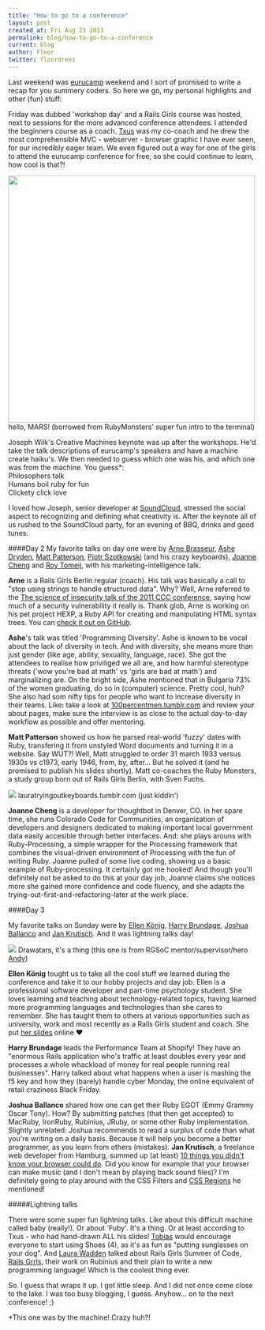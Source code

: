 ```yaml
---
title: "How to go to a conference"
layout: post
created_at: Fri Aug 23 2013
permalink: blog/how-to-go-to-a-conference
current: blog
author: Floor
twitter: floordrees
---
```

Last weekend was <a href="http://2013.eurucamp.org/">eurucamp</a> weekend and I sort of promised to write a recap for you summery coders. So here we go, my personal highlights and other (fun) stuff:  

Friday was dubbed 'workshop day' and a Rails Girls course was hosted, next to sessions for the more advanced conference attendees. I attended the beginners course as a coach. <a href="http://teams.railsgirlssummerofcode.org/users/57">Txus</a> was my co-coach and he drew the most comprehensible MVC - webserver - browser graphic I have ever seen, for our incredibly eager team. We even figured out a way for one of the girls to attend the eurucamp conference for free, so she could continue to learn, how cool is that?!

<img src="http://farm6.staticflickr.com/5467/9557464936_563b7a2e27.jpg" width="500">
hello, MARS! (borrowed from RubyMonsters' super fun intro to the terminal)

Joseph Wilk's Creative Machines keynote was up after the workshops. He'd take the talk descriptions of eurucamp's speakers and have a machine create haiku's. We then needed to guess which one was his, and which one was from the machine. You guess\*:  
Philosophers talk  
Humans boil ruby for fun  
Clickety click love  

I loved how Joseph, senior developer at [SoundCloud](https://soundcloud.com/), stressed the social aspect to recognizing and defining what creativity is. After the keynote all of us rushed to the SoundCloud party, for an evening of BBQ, drinks and good tunes.

####Day 2
My favorite talks on day one were by <a href="https://twitter.com/plexus">Arne Brasseur</a>, <a href="https://twitter.com/ashedryden">Ashe Dryden</a>, <a href="https://twitter.com/fidothe">Matt Patterson</a>, <a href="https://twitter.com/chastell">Piotr Szotkowski</a> (and his crazy keyboards), <a href="https://twitter.com/joannecheng">Joanne Cheng</a> and <a href="https://twitter.com/roy">Roy Tomeij</a>, with his marketing-intelligence talk.   

**Arne** is a Rails Girls Berlin regular (coach). His talk was basically a call to "stop using strings to handle structured data". Why? Well, Arne referred to the <a href="http://www.youtube.com/watch?v=3kEfedtQVOY">The science of insecurity talk of the 2011 CCC conference</a>, saying how much of a security vulnerability it really is. Thank glob, Arne is working on his pet project HEXP, a Ruby API for creating and manipulating HTML syntax trees. You can <a href="https://github.com/plexus/hexp">check it out on GitHub</a>.

**Ashe**'s talk was titled 'Programming Diversity'. Ashe is known to be vocal about the lack of diversity in tech. And with diversity, she means more than just gender (like age, ability, sexuality, language, race). 
She got the attendees to realise how priviliged we all are, and how harmful stereotype threats ('wow you're bad at math' vs 'girls are bad at math') and marginalizing are. On the bright side, Ashe mentioned that in Bulgaria 73% of the women graduating, do so in (computer) science. Pretty cool, huh? She also had som nifty tips for people who want to increase diversity in their teams. Like: take a look at <a href="http://100percentmen.tumblr.com/">100percentmen.tumblr.com</a> and review your about pages, make sure the interview is as close to the actual day-to-day workflow as possible and offer mentoring. 

**Matt Patterson** showed us how he parsed real-world 'fuzzy' dates with Ruby, transfering it from unstyled Word documents and turning it in a website. Say WUT?! Well, Matt struggled to order 31 march 1933 versus 1930s vs c1973, early 1946, from, by, after... But he solved it (and he promised to publish his slides shortly).
Matt co-coaches the Ruby Monsters, a study group born out of Rails Girls Berlin, with Sven Fuchs.

<img src="http://farm8.staticflickr.com/7301/9557462578_67a294af05.jpg">
lauratryingoutkeyboards.tumblr.com (just kiddin') 

**Joanne Cheng** is a developer for thoughtbot in Denver, CO. In her spare time, she runs Colorado Code for Communities, an organization of developers and designers dedicated to making important local government data easily accesible through better interfaces. And: she plays arouns with Ruby-Processing, a simple wrapper for the Processing framework that combines the visual-driven environment of Processing with the fun of writing Ruby. Joanne pulled of some live coding, showing us a basic example of Ruby-processing. It certainly got me hooked! And though you'll definitely not be asked to do this at your day job, Joanne claims she notices more she gained more confidence and code fluency, and she adapts the trying-out-first-and-refactoring-later at the work place.  

####Day 3

My favorite talks on Sunday were by <a href="https://twitter.com/ellen_koenig">Ellen König</a>, <a href="https://twitter.com/harrybrundage">Harry Brundage</a>, <a href="https://twitter.com/manhattanmetric">Joshua Ballanco</a> and <a href="https://twitter.com/halfbyte">Jan Krutisch</a>. And it was lightning talks day! 

<img src="http://farm6.staticflickr.com/5510/9557462982_c9ecb796ff.jpg">
Drawatars, it's a thing (this one is from RGSoC mentor/supervisor/hero <a href="http://teams.railsgirlssummerofcode.org/users/115">Andy</a>)

**Ellen König** tought us to take all the cool stuff we learned during the conference and take it to our hobby projects and day job. Ellen is a professional software developer and part-time psychology student. She loves learning and teaching about technology-related topics, having learned more programming languages and technologies than she cares to remember. She has taught them to others at various opportunities such as university, work and most recently as a Rails Girls student and coach. She put <a href="http://de.slideshare.net/ellenkoenig/eurucamp-deliberate-practiceellenkoenig">her slides</a> online &hearts;

**Harry Brundage** leads the Performance Team at Shopify! They have an "enormous Rails application who's traffic at least doubles every year and processes a whole whackload of money for real people running real businesses". Harry talked about what happens when a user is mashing the f5 key and how they (barely) handle cyber Monday, the online equivalent of retail craziness Black Friday. 

**Joshua Ballanco** shared how one can get their Ruby EGOT (Emmy Grammy Oscar Tony). How? By submitting patches (that then get accepted) to MacRuby, IronRuby, Rubinius, JRuby, or some other Ruby implementation. Slightly unrelated: Joshua recommends to read a surplus of code than what you're writing on a daily basis. Because it will help you become a better programmer, as you learn from others (mistakes). **Jan Krutisch**, a freelance web developer from Hamburg, summed up (at least) <a href="http://slides.krutisch.de/10_things_you_didnt_know_your_browser_could_do/">10 things you didn't know your browser could do</a>. Did you know for example that your browser can make music (and I don't mean by playing back sound files)? I'm definitely going to play around with the CSS Filters and <a href="http://flippinawesome.org/2013/08/19/responsive-content-using-css-regions">CSS Regions</a> he mentioned!

#####Lightning talks

There were some super fun lightning talks. Like about this difficult machine called baby (really!). Or about 'Fuby'. It's a thing. Or at least according to Txus - who had hand-drawn ALL his slides! <a href="http://twitter.com/pragtob">Tobias</a> would encourage everyone to start using Shoes (4), as it's as fun as "putting sunglasses on your dog".
And <a href="http://twitter.com/laurawadden">Laura Wadden</a> talked about Rails Girls Summer of Code, <a href="http://twitter.com/railsgrrls">Rails Grrls</a>, their work on Rubinius and their plan to write a new programming language! Which is the coolest thing ever.

So. I guess that wraps it up. I got little sleep. And I did not once come close to the lake. I was too busy blogging, I guess. Anyhow... on to the next conference! ;)


\*This one was by the machine! Crazy huh?!
